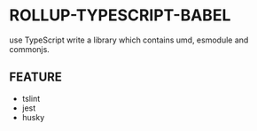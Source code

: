 # ROLLUP-TYPESCRIPT-BABEL

use TypeScript write a library which contains umd, esmodule and commonjs.

## FEATURE

- tslint
- jest
- husky
